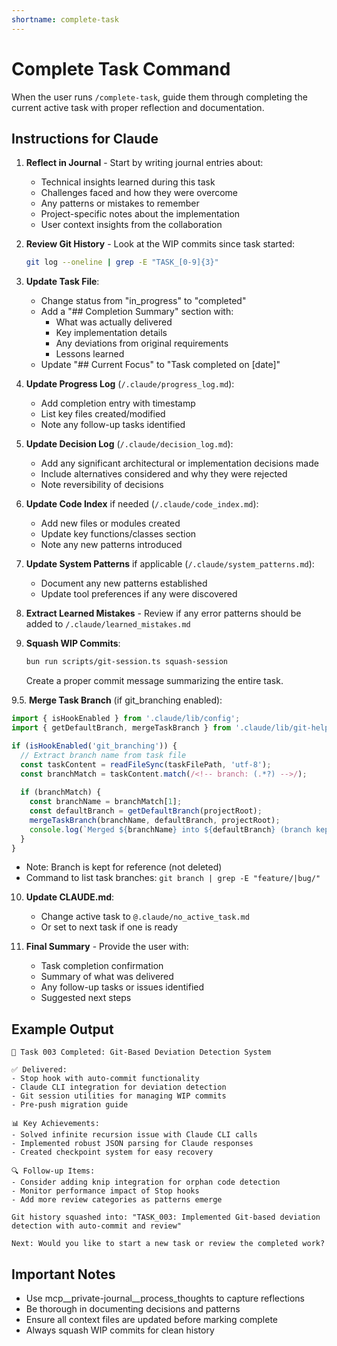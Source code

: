```yaml
---
shortname: complete-task
---
```


# Complete Task Command

When the user runs `/complete-task`, guide them through completing the current active task with proper reflection and documentation.

## Instructions for Claude

1. **Reflect in Journal** - Start by writing journal entries about:
   - Technical insights learned during this task
   - Challenges faced and how they were overcome
   - Any patterns or mistakes to remember
   - Project-specific notes about the implementation
   - User context insights from the collaboration

2. **Review Git History** - Look at the WIP commits since task started:
   ```bash
   git log --oneline | grep -E "TASK_[0-9]{3}"
   ```

3. **Update Task File**:
   - Change status from "in_progress" to "completed"
   - Add a "## Completion Summary" section with:
     - What was actually delivered
     - Key implementation details
     - Any deviations from original requirements
     - Lessons learned
   - Update "## Current Focus" to "Task completed on [date]"

4. **Update Progress Log** (`/.claude/progress_log.md`):
   - Add completion entry with timestamp
   - List key files created/modified
   - Note any follow-up tasks identified

5. **Update Decision Log** (`/.claude/decision_log.md`):
   - Add any significant architectural or implementation decisions made
   - Include alternatives considered and why they were rejected
   - Note reversibility of decisions

6. **Update Code Index** if needed (`/.claude/code_index.md`):
   - Add new files or modules created
   - Update key functions/classes section
   - Note any new patterns introduced

7. **Update System Patterns** if applicable (`/.claude/system_patterns.md`):
   - Document any new patterns established
   - Update tool preferences if any were discovered

8. **Extract Learned Mistakes** - Review if any error patterns should be added to `/.claude/learned_mistakes.md`

9. **Squash WIP Commits**:
   ```bash
   bun run scripts/git-session.ts squash-session
   ```
   Create a proper commit message summarizing the entire task.

9.5. **Merge Task Branch** (if git_branching enabled):
   ```typescript
   import { isHookEnabled } from '.claude/lib/config';
   import { getDefaultBranch, mergeTaskBranch } from '.claude/lib/git-helpers';
   
   if (isHookEnabled('git_branching')) {
     // Extract branch name from task file
     const taskContent = readFileSync(taskFilePath, 'utf-8');
     const branchMatch = taskContent.match(/<!-- branch: (.*?) -->/);
     
     if (branchMatch) {
       const branchName = branchMatch[1];
       const defaultBranch = getDefaultBranch(projectRoot);
       mergeTaskBranch(branchName, defaultBranch, projectRoot);
       console.log(`Merged ${branchName} into ${defaultBranch} (branch kept for reference)`);
     }
   }
   ```
   - Note: Branch is kept for reference (not deleted)
   - Command to list task branches: `git branch | grep -E "feature/|bug/"`

10. **Update CLAUDE.md**:
    - Change active task to `@.claude/no_active_task.md`
    - Or set to next task if one is ready

11. **Final Summary** - Provide the user with:
    - Task completion confirmation
    - Summary of what was delivered
    - Any follow-up tasks or issues identified
    - Suggested next steps

## Example Output

```
📝 Task 003 Completed: Git-Based Deviation Detection System

✅ Delivered:
- Stop hook with auto-commit functionality
- Claude CLI integration for deviation detection
- Git session utilities for managing WIP commits
- Pre-push migration guide

📊 Key Achievements:
- Solved infinite recursion issue with Claude CLI calls
- Implemented robust JSON parsing for Claude responses
- Created checkpoint system for easy recovery

🔍 Follow-up Items:
- Consider adding knip integration for orphan code detection
- Monitor performance impact of Stop hooks
- Add more review categories as patterns emerge

Git history squashed into: "TASK_003: Implemented Git-based deviation detection with auto-commit and review"

Next: Would you like to start a new task or review the completed work?
```

## Important Notes

- Use mcp__private-journal__process_thoughts to capture reflections
- Be thorough in documenting decisions and patterns
- Ensure all context files are updated before marking complete
- Always squash WIP commits for clean history